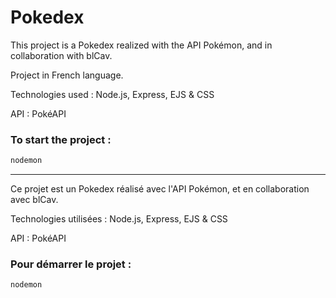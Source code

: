 # Pokedex

This project is a Pokedex realized with the API Pokémon, and in collaboration with blCav.

Project in French language.

Technologies used : Node.js, Express, EJS & CSS

API : PokéAPI

### To start the project :

```sh
nodemon
```

------

Ce projet est un Pokedex réalisé avec l'API Pokémon, et en collaboration avec blCav.

Technologies utilisées : Node.js, Express, EJS & CSS

API : PokéAPI

### Pour démarrer le projet : 

```sh
nodemon
```
